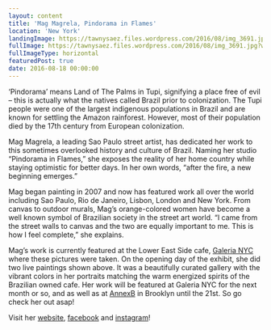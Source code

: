 ```yaml
---
layout: content
title: 'Mag Magrela, Pindorama in Flames'
location: 'New York'
landingImage: https://tawnysaez.files.wordpress.com/2016/08/img_3691.jpg?w=500&h=500&crop=1
fullImage: https://tawnysaez.files.wordpress.com/2016/08/img_3691.jpg?w=1000
fullImageType: horizontal
featuredPost: true
date: 2016-08-18 00:00:00
---
```

‘Pindorama’ means Land of The Palms in Tupi, signifying a place free of evil – this is actually what the natives called Brazil prior to colonization. The Tupi people were one of the largest indigenous populations in Brazil and are known for settling the Amazon rainforest. However, most of their population died by the 17th century from European colonization.

Mag Magrela, a leading Sao Paulo street artist, has dedicated her work to this sometimes overlooked history and culture of Brazil. Naming her studio “Pindorama in Flames,” she exposes the reality of her home country while staying optimistic for better days. In her own words, “after the fire, a new beginning emerges.”

Mag began painting in 2007 and now has featured work all over the world including Sao Paulo, Rio de Janeiro, Lisbon, London and New York. From canvas to outdoor murals, Mag’s orange-colored women have become a well known symbol of Brazilian society in the street art world. “I came from the street walls to canvas and the two are equally important to me. This is how I feel complete,” she explains.

Mag’s work is currently featured at the Lower East Side cafe, <a href="http://galerianyc.com/" target="_blank">Galeria NYC</a> where these pictures were taken. On the opening day of the exhibit, she did two live paintings shown above. It was a beautifully curated gallery with the vibrant colors in her portraits matching the warm energized spirits of the Brazilian owned cafe. Her work will be featured at Galeria NYC for the next month or so, and as well as at <a href="http://www.annexb.net/" target="_blank">AnnexB</a> in Brooklyn until the 21st. So go check her out asap!

Visit her <a href="http://magcrua.blogspot.com.br/" target="_blank">website</a>, <a href="https://www.facebook.com/magrela.mag/" target="_blank">facebook</a> and <a href="https://www.instagram.com/magmagrela/" target="_blank">instagram</a>!